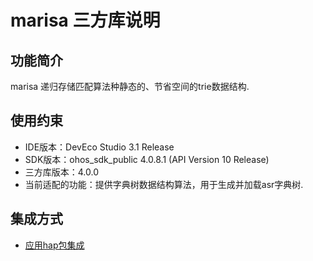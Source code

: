 # marisa 三方库说明

## 功能简介

marisa 递归存储匹配算法种静态的、节省空间的trie数据结构.

## 使用约束

- IDE版本：DevEco Studio 3.1 Release
- SDK版本：ohos_sdk_public 4.0.8.1 (API Version 10 Release)
- 三方库版本：4.0.0
- 当前适配的功能：提供字典树数据结构算法，用于生成并加载asr字典树.

## 集成方式

- [应用hap包集成](docs/hap_integrate.md)
